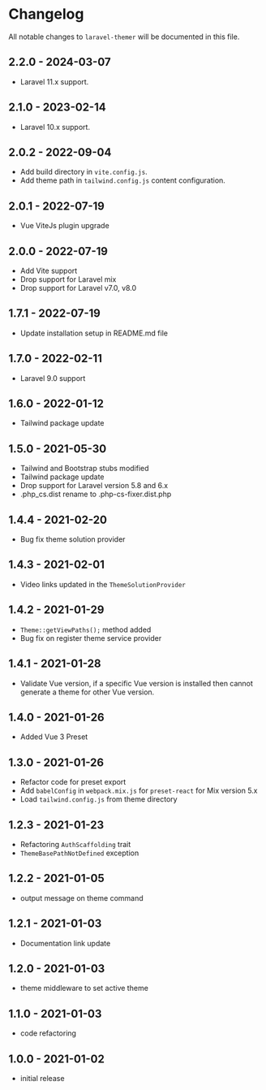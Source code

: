 # Changelog

All notable changes to `laravel-themer` will be documented in this file.

## 2.2.0 - 2024-03-07
- Laravel 11.x support.

## 2.1.0 - 2023-02-14
- Laravel 10.x support.

## 2.0.2 - 2022-09-04
- Add build directory in `vite.config.js`.
- Add theme path in `tailwind.config.js` content configuration.

## 2.0.1 - 2022-07-19
- Vue ViteJs plugin upgrade

## 2.0.0 - 2022-07-19
- Add Vite support
- Drop support for Laravel mix
- Drop support for Laravel v7.0, v8.0

## 1.7.1 - 2022-07-19
- Update installation setup in README.md file

## 1.7.0 - 2022-02-11
- Laravel 9.0 support

## 1.6.0 - 2022-01-12
- Tailwind package update

## 1.5.0 - 2021-05-30
- Tailwind and Bootstrap stubs modified
- Tailwind package update
- Drop support for Laravel version 5.8 and 6.x
- .php_cs.dist rename to .php-cs-fixer.dist.php

## 1.4.4 - 2021-02-20
- Bug fix theme solution provider

## 1.4.3 - 2021-02-01
- Video links updated in the `ThemeSolutionProvider`

## 1.4.2 - 2021-01-29
- `Theme::getViewPaths();` method added
- Bug fix on register theme service provider

## 1.4.1 - 2021-01-28
- Validate Vue version, if a specific Vue version is installed then cannot generate a theme for other Vue version.

## 1.4.0 - 2021-01-26
- Added Vue 3 Preset

## 1.3.0 - 2021-01-26
- Refactor code for preset export
- Add `babelConfig` in `webpack.mix.js` for `preset-react` for Mix version 5.x
- Load `tailwind.config.js` from theme directory

## 1.2.3 - 2021-01-23

- Refactoring `AuthScaffolding` trait
- `ThemeBasePathNotDefined` exception

## 1.2.2 - 2021-01-05

- output message on theme command

## 1.2.1 - 2021-01-03

- Documentation link update

## 1.2.0 - 2021-01-03

- theme middleware to set active theme

## 1.1.0 - 2021-01-03

- code refactoring

## 1.0.0 - 2021-01-02

- initial release

